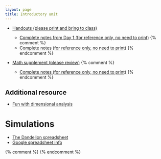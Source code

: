```yaml
---
layout: page
title: Introductory unit
---
```


* [Handouts (please print and bring to class)](/materials/intro.handouts.pdf)
  * [Complete notes from Day 1 (for reference only, no need to print)](/materials/day1.complete.pdf)
{% comment %} 
  * [Complete notes (for reference only, no need to print)](/materials/intro.complete.pdf)
{% endcomment %} 

* [Math supplement (please review)](/materials/math.handouts.pdf)
{% comment %} 
  * [Complete notes (for reference only, no need to print)](/materials/math.complete.pdf)
{% endcomment %} 

## Additional resource

  * [Fun with dimensional analysis](http://www.alysion.org/dimensional/fun.htm)

# Simulations

* [The Dandelion spreadsheet](http://tinyurl.com/DandelionModel2019)
* [Google spreadsheet info](spreadsheets.html)

{% comment %} 
{% endcomment %} 
